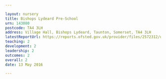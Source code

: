 ```yaml
---

layout: nursery
title: Bishops Lydeard Pre-School
urn: 143080
postcode: TA4 3LH
address: Village Hall, Bishops Lydeard, Taunton, Somerset, TA4 3LH
latestReportUrl: https://reports.ofsted.gov.uk/provider/files/2572312/urn/143080.pdf
teaching: 2
development: 2
leadership: 2
outcomes: 2
overall: 2
date: 13 May 2016

---
```

